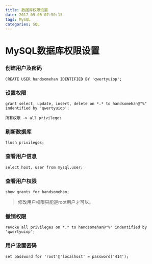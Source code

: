 ```yaml
---
title: 数据库权限设置
date: 2017-09-05 07:50:13
tags: MySQL
categories: SQL
---
```

# MySQL数据库权限设置

### 创建用户及密码
```
CREATE USER handsomehan IDENTIFIED BY 'qwertyuiop';
```
### 设置权限
```
grant select, update, insert, delete on *.* to handsomehan@"%" indentified by 'qwertyuiop';
```
    所有权限 -> all privileges
### 刷新数据库
```
flush privileges;
```
### 查看用户信息
```
select host, user from mysql.user;
```
### 查看用户权限
```
show grants for handsomehan;
```
> 修改用户权限只能是root用户才可以。

### 撤销权限
```
revoke all privileges on *.* to handsomehan@"%" indentified by 'qwertyuiop';
```
### 用户设置密码
```
set password for 'root'@'localhost' = password('414');
```

